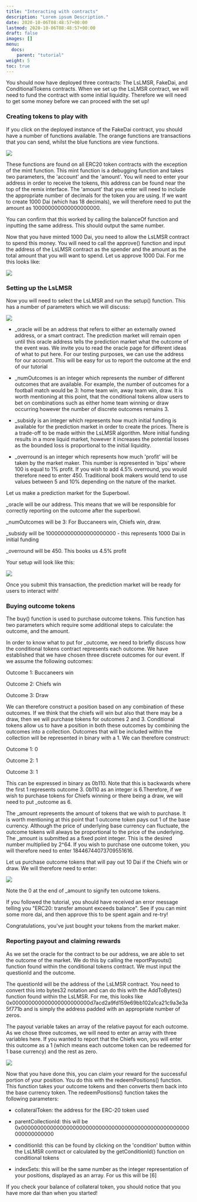 ```yaml
---
title: "Interacting with contracts"
description: "Lorem ipsum Description."
date: 2020-10-06T08:48:57+00:00
lastmod: 2020-10-06T08:48:57+00:00
draft: false
images: []
menu:
  docs:
    parent: "tutorial"
weight: 5
toc: true
---
```


You should now have deployed three contracts: The LsLMSR, FakeDai, and ConditionalTokens contracts. When we set up the LsLMSR contract, we will need to fund the contract with some initial liquidity. Therefore we will need to get some money before we can proceed with the set up!

### Creating tokens to play with

If you click on the deployed instance of the FakeDai contract, you should have a number of functions available. The orange functions are transactions that you can send, whilst the blue functions are view functions. 

![](https://lh3.googleusercontent.com/o1a_A8BGcumEd6-MIYGyZcHO28DRCn37lR2WTkrw80cR0vcbfCUgQ-FN_LINXLlIlNOvEwQW-0IWgtDFofyW7NiFdoDvnoQ81g6feTFhFNuVxxCIAH9heF812758c13xli66lUii)

These functions are found on all ERC20 token contracts with the exception of the mint function. This mint function is a debugging function and takes two parameters, the 'account' and the 'amount'. You will need to enter your address in order to receive the tokens, this address can be found near the top of the remix interface. The 'amount' that you enter will need to include the appropriate number of decimals for the token you are using. If we want to create 1000 Dai (which has 18 decimals), we will therefore need to put the amount as 100000000000000000000. 

You can confirm that this worked by calling the balanceOf function and inputting the same address. This should output the same number.

Now that you have minted 1000 Dai, you need to allow the LsLMSR contract to spend this money. You will need to call the approve() function and input the address of the LsLMSR contract as the spender and the amount as the total amount that you will want to spend. Let us approve 1000 Dai. For me this looks like:

![](https://lh6.googleusercontent.com/AiSB8MrkMiYJ51SSUAS0kQNP_Xm5qoMphZ1P0ui6quTNC5XwkMD6qcv22ZMT65YaGiOLk2AL6S_vGkpAW58jzOwocaAiDv44Nn5V40vuUZ2ZfDQpAFXkDl9UDdBB8vlZqjhsTB7P)


### Setting up the LsLMSR

Now you will need to select the LsLMSR and run the setup() function. This has a number of parameters which we will discuss:

![](https://lh4.googleusercontent.com/uPamXuVj6xYZVsv242pvZTejn92v5T8IFlgh3cTLdtCq2F6HfP9NCF5dX1h2Z_AlrE296v3LWFBdtGLulYKcf6-uaPoAXo4PDpniYSXDb0Am3BJXTuPetEjLLxBY_iSCOlKKBGWb)

-   _oracle will be an address that refers to either an externally owned address, or a smart contract. The prediction market will remain open until this oracle address tells the prediction market what the outcome of the event was. We invite you to read the oracle page for different ideas of what to put here. For our testing purposes, we can use the address for our account. This will be easy for us to report the outcome at the end of our tutorial

-   _numOutcomes is an integer which represents the number of different outcomes that are available. For example, the number of outcomes for a football match would be 3: home team win, away team win, draw. It is worth mentioning at this point, that the conditional tokens allow users to bet on combinations such as either home team winning or draw occurring however the number of discrete outcomes remains 3.

-   _subsidy is an integer which represents how much initial funding is available for the prediction market in order to create the prices. There is a trade-off to be made within the LsLMSR algorithm. More initial funding results in a more liquid market, however it increases the potential losses as the bounded loss is proportional to the initial liquidity.

-   _overround is an integer which represents how much 'profit' will be taken by the market maker. This number is represented in 'bips' where 100 is equal to 1% profit. If you wish to add 4.5% overround, you would therefore need to enter 450. Traditional book makers would tend to use values between 5 and 10% depending on the nature of the market.

Let us make a prediction market for the Superbowl.

_oracle will be our address. This means that we will be responsible for correctly reporting on the outcome after the superbowl.

_numOutcomes will be 3: For Buccaneers win, Chiefs win, draw. 

_subsidy will be 1000000000000000000000 - this represents 1000 Dai in initial funding

_overround will be 450. This books us 4.5% profit

Your setup will look like this:

![](https://lh5.googleusercontent.com/_BVFTPIiCAhmuoQ6kKIB8_MyHnYzemQubty6cAN7utmf7V928qORIzKSdYLGaeYu6hzGyLWnymdylxJfNQAeocZYFU9UlQPaEsYPAXOpgmjoWFHglX6zfRe_PV_34nf5G1KeDk-0)

Once you submit this transaction, the prediction market will be ready for users to interact with!

### Buying outcome tokens

The buy() function is used to purchase outcome tokens. This function has two parameters which require some additional steps to calculate: the outcome, and the amount.

In order to know what to put for _outcome, we need to briefly discuss how the conditional tokens contract represents each outcome. We have established that we have chosen three discrete outcomes for our event. If we assume the following outcomes:

Outcome 1: Buccaneers win

Outcome 2: Chiefs win

Outcome 3: Draw

We can therefore construct a position based on any combination of these outcomes. If we think that the chiefs will win but also that there may be a draw, then we will purchase tokens for outcomes 2 and 3. Conditional tokens allow us to have a position in both these outcomes by combining the outcomes into a collection. Outcomes that will be included within the collection will be represented in binary with a 1. We can therefore construct:

Outcome 1: 0

Outcome 2: 1

Outcome 3: 1

This can be expressed in binary as 0b110. Note that this is backwards where the first 1 represents outcome 3. 0b110 as an integer is 6.Therefore, if we wish to purchase tokens for Chiefs winning or there being a draw, we will need to put _outcome as 6.

The _amount represents the amount of tokens that we wish to purchase. It is worth mentioning at this point that 1 outcome token pays out 1 of the base currency. Although the price of underlying base currency can fluctuate, the outcome tokens will always be proportional to the price of the underlying. The _amount is submitted as a fixed point integer. This is the desired number multiplied by 2^64. If you wish to purchase one outcome token, you will therefore need to enter 18446744073709551616.

Let us purchase outcome tokens that will pay out 10 Dai if the Chiefs win or draw. We will therefore need to enter:

![](https://lh4.googleusercontent.com/8vIHGuNt9scsc71rT-ERen_IrgOAvYAxvnf9DwMtdOe3cDSCuC0GQyriaLsP_0SQA5NjMdoZQjx7bAhb768McoauIRZK1JQbXlJmBNidH50NGG9cDP8bpWz_CgWZMvGch0DuNvOV)

Note the 0 at the end of _amount to signify ten outcome tokens.

If you followed the tutorial, you should have received an error message telling you "ERC20: transfer amount exceeds balance". See if you can mint some more dai, and then approve this to be spent again and re-try!

Congratulations, you've just bought your tokens from the market maker.

### Reporting payout and claiming rewards

As we set the oracle for the contract to be our address, we are able to set the outcome of the market. We do this by calling the reportPayouts() function found within the conditional tokens contract. We must input the questionId and the outcome.

The questionId will be the address of the LsLMSR contract. You need to convert this into bytes32 notation and can do this with the AddToBytes() function found within the LsLMSR. For me, this looks like 0x000000000000000000000000d7acd2a9fd159e69bb102a1ca21c9a3e3a5f771b and is simply the address padded with an appropriate number of zeros.

The payout variable takes an array of the relative payout for each outcome. As we chose three outcomes, we will need to enter an array with three variables here. If you wanted to report that the Chiefs won, you will enter this outcome as a 1 (which means each outcome token can be redeemed for 1 base currency) and the rest as zero. 

![](https://lh4.googleusercontent.com/oaoc1rOrI99WmV97cEG2gpDtik1cgjOmRux5Pu7eXEcK-Oj43159ec6S53PxL9wYphZgJy1MV65t5Pun2jnTK0c0dNsmWjsvfwl3ha0RPQcDmX89cwhnNqHqFLE3G7tr8lpeCLGu)

Now that you have done this, you can claim your reward for the successful portion of your position. You do this with the redeemPositions() function. This function takes your outcome tokens and then converts them back into the base currency token. The redeemPositions() function takes the following parameters:

-   collateralToken: the address for the ERC-20 token used

-   parentCollectionId: this will be 0x0000000000000000000000000000000000000000000000000000000000000000

-   conditionId: this can be found by clicking on the 'condition' button within the LsLMSR contract or calculated by the getConditionId() function on conditional tokens

-   indexSets: this will be the same number as the integer representation of your positions, displayed as an array. For us this will be [6]

If you check your balance of collateral token, you should notice that you have more dai than when you started!
